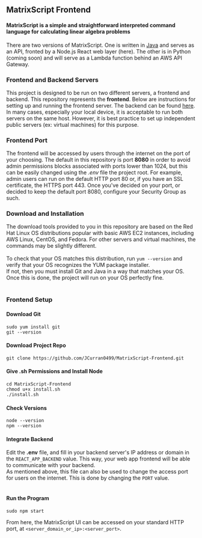 ## MatrixScript Frontend
#### MatrixScript is a simple and straightforward interpreted command language for calculating linear algebra problems

There are two versions of MatrixScript. One is written in [Java](https://github.com/JCurran0499/MatrixScript-Backend) and serves as an API, fronted by a Node.js React web layer (here). The other is in Python (coming soon) and will serve as a Lambda function behind an AWS API Gateway.

### Frontend and Backend Servers

This project is designed to be run on two different servers, a frontend and backend. This repository represents the **frontend**. Below are instructions for setting up and running the frontend server. The backend can be found [here](https://github.com/JCurran0499/MatrixScript-Backend).<br/>
In many cases, especially your local device, it is acceptable to run both servers on the same host. However, it is best practice to set up independent public servers (ex: virtual machines) for this purpose.

### Frontend Port

The frontend will be accessed by users through the internet on the port of your choosing. The default in this repository is port **8080** in order to avoid admin permissions blocks associated with ports lower than 1024, but this can be easily changed using the *.env* file the project root. For example, admin users can run on the default HTTP port 80 or, if you have an SSL certificate, the HTTPS port 443. Once you've decided on your port, or decided to keep the default port 8080, configure your Security Group as such.

### Download and Installation

The download tools provided to you in this repository are based on the Red Hat Linux OS distributions popular with basic AWS EC2 instances, including AWS Linux, CentOS, and Fedora. For other servers and virtual machines, the commands may be slightly different. <br/> <br/>
To check that your OS matches this distribution, run `yum --version` and verify that your OS recognizes the YUM package installer. <br/>
If not, then you must install Git and Java in a way that matches your OS. Once this is done, the project will run on your OS perfectly fine. 
<br/>
<br/>

### Frontend Setup
#### Download Git
```
sudo yum install git
git --version
```

#### Download Project Repo
```
git clone https://github.com/JCurran0499/MatrixScript-Frontend.git
```

#### Give .sh Permissions and Install Node
```
cd MatrixScript-Frontend
chmod u+x install.sh
./install.sh
```

#### Check Versions
```
node --version
npm --version
```

#### Integrate Backend
Edit the **.env** file, and fill in your backend server's IP address or domain in the `REACT_APP_BACKEND` value. This way, your web app frontend will be able to communicate with your backend. <br/>
As mentioned above, this file can also be used to change the access port for users on the internet. This is done by changing the `PORT` value.
<br/>
<br/>

#### Run the Program
```
sudo npm start
```

From here, the MatrixScript UI can be accessed on your standard HTTP port, at `<server_domain_or_ip>:<server_port>`.
